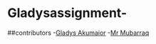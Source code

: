 # Gladysassignment-
##contributors 
-[Gladys Akumaior](mailto:akumaiorgladys@gmail.com)
-[Mr Mubarraq](https://github.com/mubarraq)
